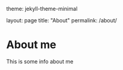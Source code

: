 theme: jekyll-theme-minimal

layout: page
title: "About"
permalink: /about/

# About me
This is some info about me
